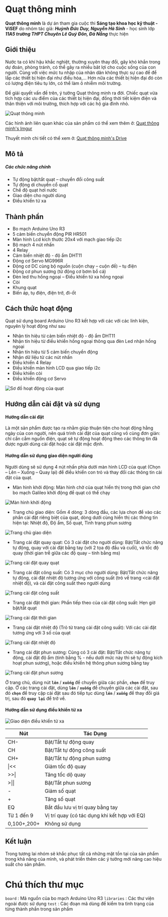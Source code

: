 # Quạt thông minh

**Quạt thông minh** là dự án tham gia cuộc thi **Sáng tạo khoa học kỹ thuật - ViSEF** do nhóm tác giả: **_Huỳnh Đức Duy, Nguyễn Hà Sinh_** - học sinh lớp **_11A5 trường THPT Chuyên Lê Quý Đôn, Đà Nẵng_** thực hiện

## Giới thiệu

Nước ta có khí hậu khắc nghiệt, thường xuyên thay đổi, gây khó khắn trong dự đoán, phòng tránh, có thể gây ra nhiều bât lợi cho cuộc sống của con người. Cùng với việc mức tu nhập của nhân dân không thực sự cao để để lắp các thiết bị hiện đại như điều hòa,… Hơn nữa các thiết bị hiện đại đó còn có lượng điện tiêu tụ lớn, có thể làm ô nhiễm môi trường. 

Để giải quyết vấn đề trên, ý tưởng Quạt thông minh ra đời. Chiếc quạt vừa tích hợp các ưu điểm của các thiết bị hiện đại, đồng thời tiết kiệm điện và thân thiện với môi trường, thích hợp với các hộ gia đình nhỏ. 

![Quạt thông minh](http://i.imgur.com/XyIbrzm.jpg)

Các hình ảnh liên quan khác của sản phẩm có thể xem thêm ở: [Quạt thông minh's Imgur](http://imgur.com/a/tZUFA)

Thuyết minh chi tiết có thể xem ở: [Quạt thông minh's Drive](https://drive.google.com/file/d/0B1lZQd8-Yga_NTBJVVJTdGotNWs/view)

## Mô tả

##### Các chức năng chính

* Tự động bật/tắt quạt – chuyển đổi công suất
* Tự động di chuyển cổ quạt
* Chế độ quạt hơi nước
* Giao diện cho người dùng
* Điều khiển từ xa

## Thành phần

* Bo mạch Arduino Uno R3
* 5 cảm biến chuyển động PIR HR501
* Màn hình Lcd kích thước 20x4 với mạch giao tiếp i2c
* Bộ mạch 4 nút nhấn
* 4 Relay
* Cảm biến nhiệt độ - độ ẩm DHT11
* Động cơ Servo MG996R
* Động cơ DC cùng bộ nguồn (cuộn chạy – cuộn đề) – tụ điện
* Động cơ phun sương (từ động cơ bơm bồ cá)
* Đèn led thu hồng ngoại – Điều khiển từ xa hồng ngoại
* Còi
* Khung quạt
* Biến áp, tụ điện, điện trở, đi-ốt

## Cách thức hoạt động

Quạt sử dụng board Arduino Uno R3 kết hợp với các với các linh kiện, nguyên lý hoạt động như sau

-	Nhận tín hiệu từ cảm biến nhiệt độ - độ ẩm DHT11
-	Nhận tín hiệu từ điều khiển hồng ngoại thông qua đèn Led nhận hồng ngoại
-	Nhận tín hiệu từ 5 cảm biến chuyển động
-	Nhận dữ liệu từ các nút nhấn
-	Điều khiển 4 Relay
-	Điều khiển màn hình LCD qua giao tiếp i2c
-	Điều khiển còi
-	Điều khiển động cơ Servo

![Sơ đồ hoạt động của quạt](http://i.imgur.com/iVyYMfP.png)

## Hướng dẫn cài đặt và sử dụng

#### Hướng dẫn cài đặt

Là một sản phẩm được tạo ra nhằm giúp thuận tiện cho hoạt động hằng ngày của con người, nên quá trình cài đặt của quạt cũng vô cùng đơn giản: chỉ cần cắm nguồn điện, quạt sẽ tự động hoạt động theo các thông tin đã được người dùng cài đặt hoặc cài đặt mặc định.

#### Hướng dẫn sử dụng giao diện người dùng

Người dùng sẽ sử dụng 4 nút nhấn phía dưới màn hình LCD của quạt (Chọn – Lên – Xuống – Quay lại) để điều khiển con trỏ và thay đổi các thông tin cài đặt của quạt.
* Màn hình khởi động: Màn hình chờ của quạt hiển thị trong thời gian chờ bo mạch Galileo khởi động để quạt có thể chạy

![Màn hình khởi động](http://i.imgur.com/fnTVHnK.jpg)


* Trang chủ giao diện: Gồm 4 dòng: 3 dòng đầu, các lựa chọn để vào các phần cài đặt riêng biệt của quạt, dòng dưới cùng hiển thị các thông tin hiện tại: Nhiệt độ, Độ ẩm, Số quạt, Tình trạng phun sương

![Trang chủ giao diện](http://i.imgur.com/R5Eub9W.jpg)


* Trang cài đặt quay quạt: Có 3 cài đặt cho người dùng: Bật/Tắt chức năng tự động, quay với cài đặt bằng tay (với 2 tọa độ đầu và cuối), và tốc độ quay (thời gian trễ giữa các độ quay – tính bằng ms)

![Trang cài đặt quay quạt](http://i.imgur.com/ZjSyqhB.jpg)


* Trang cài đặt công suất: Có 3 mục cho người dùng: Bật/Tắt chức năng tự động, cài đặt nhiệt độ tương ứng với công suất (trỏ về trang <cài đặt nhiệt độ), và cài đặt công suất theo người dùng

![Trang cài đặt công suất](http://i.imgur.com/cyLh3sk.jpg)

* Trang cài đặt thời gian: Phần tiếp theo của cài đặt công suất: Hẹn giờ bật/tắt quạt

![Trang cài đặt thời gian](http://i.imgur.com/ovWQ4Sc.jpg)

* Trang cài đặt nhiệt độ (Trỏ từ trang cài đặt công suất): Với các cài đặt tương ứng với 3 số của quạt

![Trang cài đặt nhiệt độ](http://i.imgur.com/VzUeIhd.jpg)


* Trang cài đặt phun sương: Cũng có 3 cài đặt: Bật/Tắt chức năng tự động, cài đặt độ ẩm (tính bằng % - nếu dưới mức này thì sẽ tự động kích hoạt phun sương), hoặc điều khiển hệ thông phun sương bằng tay

![Trang cài đặt phun sương](http://i.imgur.com/lE5dk51.jpg)


Ở trang chủ, dùng nút **`lên`** / **`xuống`** để chuyển giữa các phần, **`chọn`** để truy cập.
Ở các trang cài đặt, dùng **`lên`** / **`xuống`** để chuyển giữa các cài đặt, sau đó **`chọn`** để truy cập cài đặt sau đó tiếp tục dùng **`lên`** / **`xuống`** để thay đổi giá trị, sau đó **`quay lại`** để trở về.

#### Hướng dẫn sử dụng điều khiển từ xa

![Giao diện điều khiển từ xa](http://i.imgur.com/5eax8ou.png)

Nút | Tác Dụng
--- | ---
CH-|Bật/Tắt tự động quay
CH|Bật/Tắt tự động công suất
CH+|Bật/Tắt tự động phun sương
\|<<|Giảm tốc độ quay
>>\||Tăng tốc dộ quay
>\|\||Bật/Tắt phun sương
-|Giảm số quạt
+|Tăng số quạt
EQ|Bắt đầu lưu vị trí quay bằng tay 
Từ 1 đến 9|Vị trí quay (có tác dụng khi kết hợp với EQ)
0,100+,200+|Không sử dụng

## Kết luận

Trong tương lai nhóm sẽ khắc phục tất cả những mặt tồn tại của sản phẩm trong khả năng của mình, và phát triển thêm các ý tưởng mới nâng cao hiệu suất cho sản phẩm.

# Chú thích thư mục

```board``` : Mã nguồn của bo mạch Arduino Uno R3
```libraries``` : Các thư viện ngoài được sử dụng
```test``` : Các đoạn mã dùng để kiểm tra tình trạng của từng thành phần trong sản phẩm